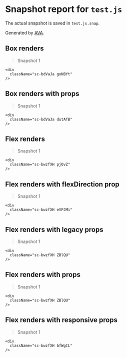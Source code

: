 # Snapshot report for `test.js`

The actual snapshot is saved in `test.js.snap`.

Generated by [AVA](https://ava.li).

## Box renders

> Snapshot 1

    <div
      className="sc-bdVaJa goNBYt"
    />

## Box renders with props

> Snapshot 1

    <div
      className="sc-bdVaJa dutATB"
    />

## Flex renders

> Snapshot 1

    <div
      className="sc-bwzfXH pjOvZ"
    />

## Flex renders with flexDirection prop

> Snapshot 1

    <div
      className="sc-bwzfXH eVPJMi"
    />

## Flex renders with legacy props

> Snapshot 1

    <div
      className="sc-bwzfXH ZBlQU"
    />

## Flex renders with props

> Snapshot 1

    <div
      className="sc-bwzfXH ZBlQU"
    />

## Flex renders with responsive props

> Snapshot 1

    <div
      className="sc-bwzfXH bfWgCL"
    />
